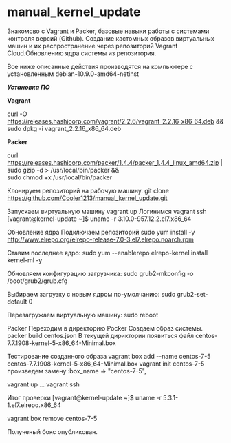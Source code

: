 # manual_kernel_update

Знакомсво с Vagrant и Packer, базовые навыки работы с системами контроля версий (Github). Создание кастомных образов виртуальных машин и их распространение через репозиторий Vagrant Cloud.Обновлению ядра системы из репозитория.

Все ниже описанные действия производятся на компьютере с установленным debian-10.9.0-amd64-netinst

***Установка ПО***

**Vagrant**

curl -O https://releases.hashicorp.com/vagrant/2.2.6/vagrant_2.2.16_x86_64.deb && \
sudo dpkg -i vagrant_2.2.16_x86_64.deb

**Packer**

curl https://releases.hashicorp.com/packer/1.4.4/packer_1.4.4_linux_amd64.zip | \
sudo gzip -d > /usr/local/bin/packer && \
sudo chmod +x /usr/local/bin/packer

Клонируем репозиторий на рабочую машину.
git clone https://github.com/Cooler1213/manual_kernel_update.git

Запускаем виртуальную машину
vagrant up 
Логинимся
vagrant ssh
[vagrant@kernel-update ~]$ uname -r
3.10.0-957.12.2.el7.x86_64

Обновление ядра
Подключаем репозиторий
sudo yum install -y http://www.elrepo.org/elrepo-release-7.0-3.el7.elrepo.noarch.rpm

Ставим последнее ядро:
sudo yum --enablerepo elrepo-kernel install kernel-ml -y

Обновляем конфигурацию загрузчика:
sudo grub2-mkconfig -o /boot/grub2/grub.cfg

Выбираем загрузку с новым ядром по-умолчанию:
sudo grub2-set-default 0

Перезагружаем виртуальную машину:
sudo reboot

Packer
Переходим в директорию Pocker
Создаем образ системы.
packer build centos.json
В текущей дириктории появиться файл
centos-7.7.1908-kernel-5-x86_64-Minimal.box

Тестирование созданного образа
vagrant box add --name centos-7-5 centos-7.7.1908-kernel-5-x86_64-Minimal.box
vagrant init centos-7-5
произведем замену
:box_name => "centos-7-5",

vagrant up
...
vagrant ssh 

Итог проверки
[vagrant@kernel-update ~]$ uname -r
5.3.1-1.el7.elrepo.x86_64

vagrant box remove centos-7-5

Полученый бокс опубликован.
